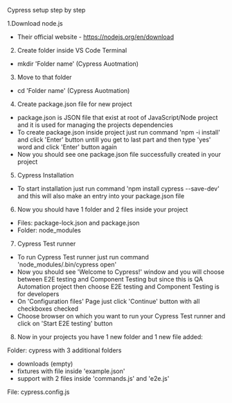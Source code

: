 Cypress setup step by step

1.Download node.js
- Their official website - https://nodejs.org/en/download
2. Create folder inside VS Code Terminal
- mkdir 'Folder name' (Cypress Auotmation)
3. Move to that folder
- cd 'Folder name' (Cypress Auotmation)
4. Create package.json file for new project
- package.json is JSON file that exist at root of JavaScript/Node project and 
it is used for managing the projects dependencies
- To create package.json inside project just run command 'npm -i install' and
click 'Enter' button untill you get to last part and then type 'yes' word and 
click 'Enter' button again
- Now you should see one package.json file successfully created in your project
5. Cypress Installation
- To start installation just run command 'npm install cypress --save-dev' and 
this will also make an entry into your package.json file
6. Now you should have 1 folder and 2 files inside your project
- Files: package-lock.json and package.json
- Folder: node_modules
7. Cypress Test runner
- To run Cypress Test runner just run command 'node_modules/.bin/cypress open'
- Now you should see 'Welcome to Cypress!' window and you will choose between E2E testing and Component Testing but
since this is QA Automation project then choose E2E testing and Component Testing is for developers
- On 'Configuration files' Page just click 'Continue' button with all checkboxes checked 
- Choose browser on which you want to run your Cypress Test runner and click on 'Start E2E testing' button
8. Now in your projects you have 1 new folder and 1 new file added:

Folder: cypress with 3 additional folders
- downloads (empty)
- fixtures with file inside 'example.json'
- support with 2 files inside 'commands.js' and 'e2e.js'

File: cypress.config.js







